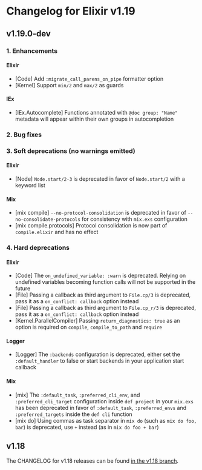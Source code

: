 # Changelog for Elixir v1.19

## v1.19.0-dev

### 1. Enhancements

#### Elixir

  * [Code] Add `:migrate_call_parens_on_pipe` formatter option
  * [Kernel] Support `min/2` and `max/2` as guards

#### IEx

  * [IEx.Autocomplete] Functions annotated with `@doc group: "Name"` metadata will appear within their own groups in autocompletion

### 2. Bug fixes

### 3. Soft deprecations (no warnings emitted)

#### Elixir

  * [Node] `Node.start/2-3` is deprecated in favor of `Node.start/2` with a keyword list

#### Mix

  * [mix compile] `--no-protocol-consolidation` is deprecated in favor of `--no-consolidate-protocols` for consistency with `mix.exs` configuration
  * [mix compile.protocols] Protocol consolidation is now part of `compile.elixir` and has no effect

### 4. Hard deprecations

#### Elixir

  * [Code] The `on_undefined_variable: :warn` is deprecated. Relying on undefined variables becoming function calls will not be supported in the future
  * [File] Passing a callback as third argument to `File.cp/3` is deprecated, pass it as a `on_conflict: callback` option instead
  * [File] Passing a callback as third argument to `File.cp_r/3` is deprecated, pass it as a `on_conflict: callback` option instead
  * [Kernel.ParallelCompiler] Passing `return_diagnostics: true` as an option is required on `compile`, `compile_to_path` and `require`

#### Logger

  * [Logger] The `:backends` configuration is deprecated, either set the `:default_handler` to false or start backends in your application start callback

#### Mix

  * [mix] The `:default_task`, `:preferred_cli_env`, and `:preferred_cli_target` configuration inside `def project` in your `mix.exs` has been deprecated in favor of `:default_task`, `:preferred_envs` and `:preferred_targets` inside the `def cli` function
  * [mix do] Using commas as task separator in `mix do` (such as `mix do foo, bar`) is deprecated, use `+` instead (as in `mix do foo + bar`)

## v1.18

The CHANGELOG for v1.18 releases can be found [in the v1.18 branch](https://github.com/elixir-lang/elixir/blob/v1.18/CHANGELOG.md).
